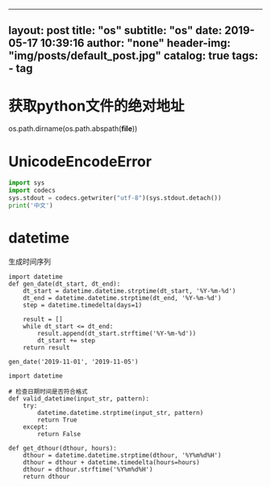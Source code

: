 
---
layout:     post
title:      "os"
subtitle:   "os"
date:       2019-05-17 10:39:16
author:     "none"
header-img: "img/posts/default_post.jpg"
catalog: true
tags:
    - tag
---

# 获取python文件的绝对地址
os.path.dirname(os.path.abspath(__file__))


# UnicodeEncodeError
```python
import sys
import codecs
sys.stdout = codecs.getwriter("utf-8")(sys.stdout.detach())
print('中文')
```

# datetime

生成时间序列
```
import datetime
def gen_date(dt_start, dt_end):
    dt_start = datetime.datetime.strptime(dt_start, '%Y-%m-%d')
    dt_end = datetime.datetime.strptime(dt_end, '%Y-%m-%d')
    step = datetime.timedelta(days=1)

    result = []
    while dt_start <= dt_end:
        result.append(dt_start.strftime('%Y-%m-%d'))
        dt_start += step
    return result

gen_date('2019-11-01', '2019-11-05')
```


```
import datetime

# 检查日期时间是否符合格式
def valid_datetime(input_str, pattern):
    try:
        datetime.datetime.strptime(input_str, pattern)
        return True
    except:
        return False

def get_dthour(dthour, hours):
    dthour = datetime.datetime.strptime(dthour, '%Y%m%d%H')
    dthour = dthour + datetime.timedelta(hours=hours)
    dthour = dthour.strftime('%Y%m%d%H')
    return dthour
```